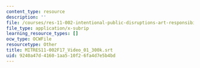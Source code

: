 ```yaml
---
content_type: resource
description: ''
file: /courses/res-11-002-intentional-public-disruptions-art-responsibility-and-pedagogy-fall-2017/9240a47d41601aa510f26fa4d7e5b4bd_MITRES11-002F17_Video_01_300k.srt
file_type: application/x-subrip
learning_resource_types: []
ocw_type: OCWFile
resourcetype: Other
title: MITRES11-002F17_Video_01_300k.srt
uid: 9240a47d-4160-1aa5-10f2-6fa4d7e5b4bd
---
```

